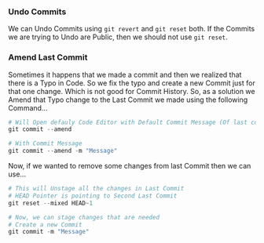 ### Undo Commits

We can Undo Commits using `git revert` and `git reset` both. If the Commits we are trying to Undo are Public, then we should not use `git reset`.

### Amend Last Commit

Sometimes it happens that we made a commit and then we realized that there is a Typo in Code. So we fix the typo and create a new Commit just for that one change. Which is not good for Commit History. So, as a solution we Amend that Typo change to the Last Commit we made using the following Command...

```ps1
# Will Open defauly Code Editor with Default Commit Message (Of last commit)
git commit --amend

# With Commit Message
git commit --amend -m "Message"
```

Now, if we wanted to remove some changes from last Commit then we can use...

```ps1
# This will Unstage all the changes in Last Commit
# HEAD Pointer is pointing to Second Last Commit
git reset --mixed HEAD~1

# Now, we can stage changes that are needed
# Create a new Commit
git commit -m "Message"
```
